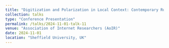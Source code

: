 ```yaml
---
title: "Digitization and Polarization in Local Context: Contemporary Rural Talk Radio Stations in the US"
collection: talks
type: "Conference Presentation"
permalink: /talks/2024-11-01-talk-11
venue: "Association of Internet Researchers (AoIR)"
date: 2024-11-01
location: "Sheffield University, UK"
---
```


